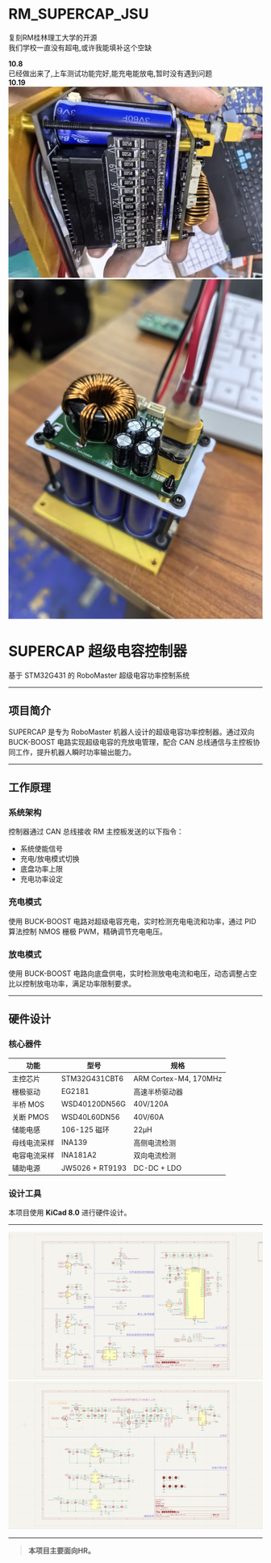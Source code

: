 # RM_SUPERCAP_JSU
复刻RM桂林理工大学的开源  
我们学校一直没有超电,或许我能填补这个空缺  

**10.8**  
已经做出来了,上车测试功能完好,能充电能放电,暂时没有遇到问题  
**10.19**  
![示例图片](./image/c62a5bd3f19a42b211b03a1e7088cc2c.jpg)
![示例图片](./image/9064924c4c3f694c41411139005b1fc7.jpg)  
# SUPERCAP 超级电容控制器

基于 STM32G431 的 RoboMaster 超级电容功率控制系统

---

## 项目简介

SUPERCAP 是专为 RoboMaster 机器人设计的超级电容功率控制器。通过双向 BUCK-BOOST 电路实现超级电容的充放电管理，配合 CAN 总线通信与主控板协同工作，提升机器人瞬时功率输出能力。

---

## 工作原理

### 系统架构

控制器通过 CAN 总线接收 RM 主控板发送的以下指令：
- 系统使能信号
- 充电/放电模式切换
- 底盘功率上限
- 充电功率设定

### 充电模式

使用 BUCK-BOOST 电路对超级电容充电，实时检测充电电流和功率，通过 PID 算法控制 NMOS 栅极 PWM，精确调节充电电压。

### 放电模式

使用 BUCK-BOOST 电路向底盘供电，实时检测放电电流和电压，动态调整占空比以控制放电功率，满足功率限制要求。

---

## 硬件设计

### 核心器件

| 功能 | 型号 | 规格 |
|-----|------|------|
| 主控芯片 | STM32G431CBT6 | ARM Cortex-M4, 170MHz |
| 栅极驱动 | EG2181 | 高速半桥驱动器 |
| 半桥 MOS | WSD40120DN56G | 40V/120A |
| 关断 PMOS | WSD40L60DN56 | 40V/60A |
| 储能电感 | 106-125 磁环 | 22µH |
| 母线电流采样 | INA139 | 高侧电流检测 |
| 电容电流采样 | INA181A2 | 双向电流检测 |
| 辅助电源 | JW5026 + RT9193 | DC-DC + LDO |

### 设计工具

本项目使用 **KiCad 8.0** 进行硬件设计。

---

![示例图片](./image/主原理图.png)
![示例图片](./image/功率原理图.png)  

---
> **本项目主要面向HR。**  
